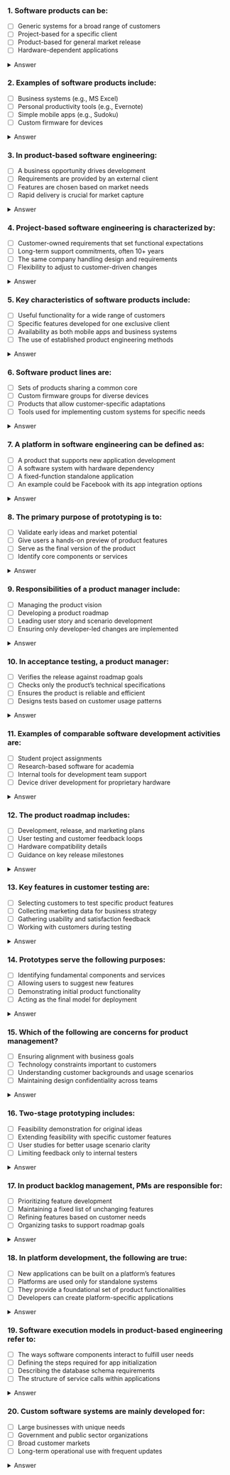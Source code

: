### 1. Software products can be:
   - [ ] Generic systems for a broad range of customers
   - [ ] Project-based for a specific client
   - [ ] Product-based for general market release
   - [ ] Hardware-dependent applications
   <details><summary>Answer</summary>Correct Answer(s): 1, 2, 3</details>

### 2. Examples of software products include:
   - [ ] Business systems (e.g., MS Excel)
   - [ ] Personal productivity tools (e.g., Evernote)
   - [ ] Simple mobile apps (e.g., Sudoku)
   - [ ] Custom firmware for devices
   <details><summary>Answer</summary>Correct Answer(s): 1, 2, 3</details>

### 3. In product-based software engineering:
   - [ ] A business opportunity drives development
   - [ ] Requirements are provided by an external client
   - [ ] Features are chosen based on market needs
   - [ ] Rapid delivery is crucial for market capture
   <details><summary>Answer</summary>Correct Answer(s): 1, 3, 4</details>

### 4. Project-based software engineering is characterized by:
   - [ ] Customer-owned requirements that set functional expectations
   - [ ] Long-term support commitments, often 10+ years
   - [ ] The same company handling design and requirements
   - [ ] Flexibility to adjust to customer-driven changes
   <details><summary>Answer</summary>Correct Answer(s): 1, 2, 4</details>

### 5. Key characteristics of software products include:
   - [ ] Useful functionality for a wide range of customers
   - [ ] Specific features developed for one exclusive client
   - [ ] Availability as both mobile apps and business systems
   - [ ] The use of established product engineering methods
   <details><summary>Answer</summary>Correct Answer(s): 1, 3, 4</details>

### 6. Software product lines are:
   - [ ] Sets of products sharing a common core
   - [ ] Custom firmware groups for diverse devices
   - [ ] Products that allow customer-specific adaptations
   - [ ] Tools used for implementing custom systems for specific needs
   <details><summary>Answer</summary>Correct Answer(s): 1, 3, 4</details>

### 7. A platform in software engineering can be defined as:
   - [ ] A product that supports new application development
   - [ ] A software system with hardware dependency
   - [ ] A fixed-function standalone application
   - [ ] An example could be Facebook with its app integration options
   <details><summary>Answer</summary>Correct Answer(s): 1, 2, 4</details>

### 8. The primary purpose of prototyping is to:
   - [ ] Validate early ideas and market potential
   - [ ] Give users a hands-on preview of product features
   - [ ] Serve as the final version of the product
   - [ ] Identify core components or services
   <details><summary>Answer</summary>Correct Answer(s): 1, 2, 4</details>

### 9. Responsibilities of a product manager include:
   - [ ] Managing the product vision
   - [ ] Developing a product roadmap
   - [ ] Leading user story and scenario development
   - [ ] Ensuring only developer-led changes are implemented
   <details><summary>Answer</summary>Correct Answer(s): 1, 2, 3</details>

### 10. In acceptance testing, a product manager:
   - [ ] Verifies the release against roadmap goals
   - [ ] Checks only the product’s technical specifications
   - [ ] Ensures the product is reliable and efficient
   - [ ] Designs tests based on customer usage patterns
   <details><summary>Answer</summary>Correct Answer(s): 1, 3, 4</details>

### 11. Examples of comparable software development activities are:
   - [ ] Student project assignments
   - [ ] Research-based software for academia
   - [ ] Internal tools for development team support
   - [ ] Device driver development for proprietary hardware
   <details><summary>Answer</summary>Correct Answer(s): 1, 2, 3</details>

### 12. The product roadmap includes:
   - [ ] Development, release, and marketing plans
   - [ ] User testing and customer feedback loops
   - [ ] Hardware compatibility details
   - [ ] Guidance on key release milestones
   <details><summary>Answer</summary>Correct Answer(s): 1, 2, 4</details>

### 13. Key features in customer testing are:
   - [ ] Selecting customers to test specific product features
   - [ ] Collecting marketing data for business strategy
   - [ ] Gathering usability and satisfaction feedback
   - [ ] Working with customers during testing
   <details><summary>Answer</summary>Correct Answer(s): 1, 3, 4</details>

### 14. Prototypes serve the following purposes:
   - [ ] Identifying fundamental components and services
   - [ ] Allowing users to suggest new features
   - [ ] Demonstrating initial product functionality
   - [ ] Acting as the final model for deployment
   <details><summary>Answer</summary>Correct Answer(s): 1, 2, 3</details>

### 15. Which of the following are concerns for product management?
   - [ ] Ensuring alignment with business goals
   - [ ] Technology constraints important to customers
   - [ ] Understanding customer backgrounds and usage scenarios
   - [ ] Maintaining design confidentiality across teams
   <details><summary>Answer</summary>Correct Answer(s): 1, 2, 3</details>

### 16. Two-stage prototyping includes:
   - [ ] Feasibility demonstration for original ideas
   - [ ] Extending feasibility with specific customer features
   - [ ] User studies for better usage scenario clarity
   - [ ] Limiting feedback only to internal testers
   <details><summary>Answer</summary>Correct Answer(s): 1, 2, 3</details>

### 17. In product backlog management, PMs are responsible for:
   - [ ] Prioritizing feature development
   - [ ] Maintaining a fixed list of unchanging features
   - [ ] Refining features based on customer needs
   - [ ] Organizing tasks to support roadmap goals
   <details><summary>Answer</summary>Correct Answer(s): 1, 3, 4</details>

### 18. In platform development, the following are true:
   - [ ] New applications can be built on a platform’s features
   - [ ] Platforms are used only for standalone systems
   - [ ] They provide a foundational set of product functionalities
   - [ ] Developers can create platform-specific applications
   <details><summary>Answer</summary>Correct Answer(s): 1, 3, 4</details>

### 19. Software execution models in product-based engineering refer to:
   - [ ] The ways software components interact to fulfill user needs
   - [ ] Defining the steps required for app initialization
   - [ ] Describing the database schema requirements
   - [ ] The structure of service calls within applications
   <details><summary>Answer</summary>Correct Answer(s): 1, 2, 4</details>

### 20. Custom software systems are mainly developed for:
   - [ ] Large businesses with unique needs
   - [ ] Government and public sector organizations
   - [ ] Broad customer markets
   - [ ] Long-term operational use with frequent updates
   <details><summary>Answer</summary>Correct Answer(s): 1, 2, 4</details>
